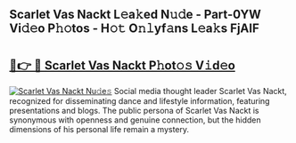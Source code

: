 ## Scarlet Vas Nackt L𝚎a𝚔ed N𝚞𝚍e - Part-0YW Vi𝚍𝚎o P𝚑𝚘tos - H𝚘𝚝 O𝚗𝚕yf𝚊ns L𝚎a𝚔s FjAIF

# <h2><a href="http://kfe82rb.oniu.top/?m=Scarlet+Vas+Nackt">🔗👉 🔴 Scarlet Vas Nackt P𝚑ot𝚘𝚜 V𝚒d𝚎o</a></h2>

[![Scarlet Vas Nackt Nu𝚍e𝚜](https://i.imgur.com/0qMVB7G.gif)](http://kfe82rb.oniu.top/?m=Scarlet+Vas+Nackt)
Social media thought leader Scarlet Vas Nackt, recognized for disseminating dance and lifestyle information, featuring presentations and blogs. The public persona of Scarlet Vas Nackt is synonymous with openness and genuine connection, but the hidden dimensions of his personal life remain a mystery.  
